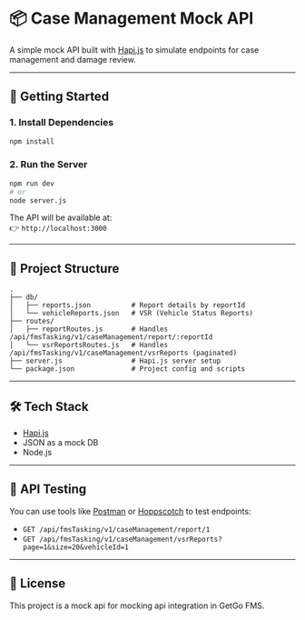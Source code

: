 # 📦 Case Management Mock API

A simple mock API built with [Hapi.js](https://hapi.dev/) to simulate endpoints for case management and damage review.

---

## 🚀 Getting Started

### 1. Install Dependencies

```bash
npm install
```

### 2. Run the Server

```bash
npm run dev
# or
node server.js
```

The API will be available at:  
👉 `http://localhost:3000`

---

## 📂 Project Structure

```
.
├── db/
│   ├── reports.json          # Report details by reportId
│   └── vehicleReports.json   # VSR (Vehicle Status Reports)
├── routes/
│   ├── reportRoutes.js       # Handles /api/fmsTasking/v1/caseManagement/report/:reportId
│   └── vsrReportsRoutes.js   # Handles /api/fmsTasking/v1/caseManagement/vsrReports (paginated)
├── server.js                 # Hapi.js server setup
└── package.json              # Project config and scripts
```

---

## 🛠️ Tech Stack

- [Hapi.js](https://hapi.dev/)
- JSON as a mock DB
- Node.js

---

## 🧪 API Testing

You can use tools like [Postman](https://www.postman.com/) or [Hoppscotch](https://hoppscotch.io/) to test endpoints:

- `GET /api/fmsTasking/v1/caseManagement/report/1`
- `GET /api/fmsTasking/v1/caseManagement/vsrReports?page=1&size=20&vehicleId=1`

---

## 📄 License

This project is a mock api for mocking api integration in GetGo FMS.
